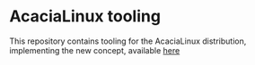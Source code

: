 # AcaciaLinux tooling

This repository contains tooling for the AcaciaLinux distribution, implementing the new concept, available [here](https://github.com/AcaciaLinux/concept)
